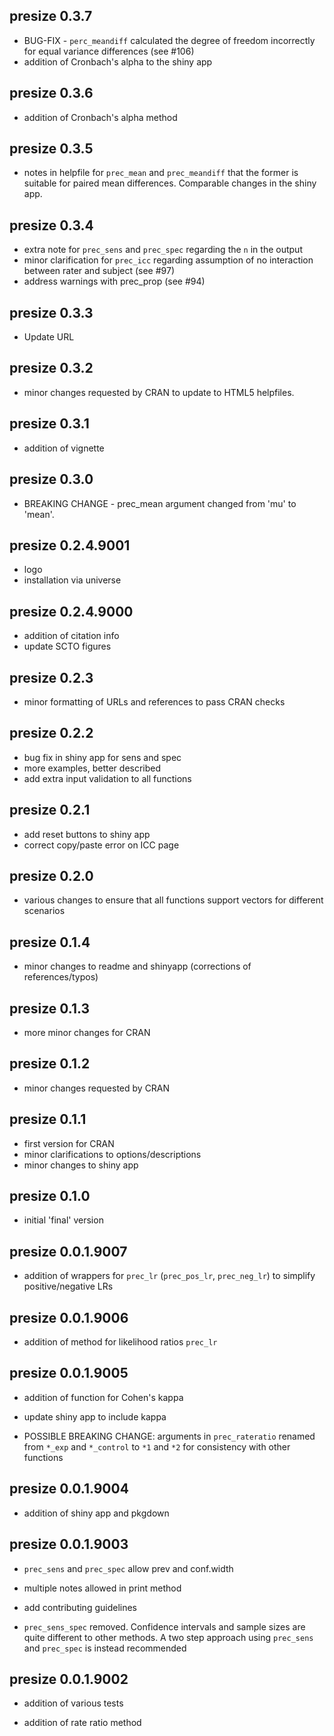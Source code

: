 ## presize 0.3.7

-   BUG-FIX - `perc_meandiff` calculated the degree of freedom incorrectly for equal variance differences (see #106)
-   addition of Cronbach's alpha to the shiny app

## presize 0.3.6

-   addition of Cronbach's alpha method

## presize 0.3.5

-   notes in helpfile for `prec_mean` and `prec_meandiff` that the former is suitable for paired mean differences. Comparable changes in the shiny app.

## presize 0.3.4

-   extra note for `prec_sens` and `prec_spec` regarding the `n` in the output
-   minor clarification for `prec_icc` regarding assumption of no interaction between rater and subject (see #97)
-   address warnings with prec_prop (see #94)

## presize 0.3.3

-   Update URL

## presize 0.3.2

-   minor changes requested by CRAN to update to HTML5 helpfiles.

## presize 0.3.1

-   addition of vignette

## presize 0.3.0

-   BREAKING CHANGE - prec_mean argument changed from 'mu' to 'mean'.

## presize 0.2.4.9001

-   logo
-   installation via universe

## presize 0.2.4.9000

-   addition of citation info
-   update SCTO figures

## presize 0.2.3

-   minor formatting of URLs and references to pass CRAN checks

## presize 0.2.2

-   bug fix in shiny app for sens and spec
-   more examples, better described
-   add extra input validation to all functions

## presize 0.2.1

-   add reset buttons to shiny app
-   correct copy/paste error on ICC page

## presize 0.2.0

-   various changes to ensure that all functions support vectors for different scenarios

## presize 0.1.4

-   minor changes to readme and shinyapp (corrections of references/typos)

## presize 0.1.3

-   more minor changes for CRAN

## presize 0.1.2

-   minor changes requested by CRAN

## presize 0.1.1

-   first version for CRAN
-   minor clarifications to options/descriptions
-   minor changes to shiny app

## presize 0.1.0

-   initial 'final' version

## presize 0.0.1.9007

-   addition of wrappers for `prec_lr` (`prec_pos_lr`, `prec_neg_lr`) to simplify positive/negative LRs

## presize 0.0.1.9006

-   addition of method for likelihood ratios `prec_lr`

## presize 0.0.1.9005

-   addition of function for Cohen's kappa

-   update shiny app to include kappa

-   POSSIBLE BREAKING CHANGE: arguments in `prec_rateratio` renamed from `*_exp` and `*_control` to `*1` and `*2` for consistency with other functions

## presize 0.0.1.9004

-   addition of shiny app and pkgdown

## presize 0.0.1.9003

-   `prec_sens` and `prec_spec` allow prev and conf.width

-   multiple notes allowed in print method

-   add contributing guidelines

-   `prec_sens_spec` removed. Confidence intervals and sample sizes are quite different to other methods. A two step approach using `prec_sens` and `prec_spec` is instead recommended

## presize 0.0.1.9002

-   addition of various tests

-   addition of rate ratio method
